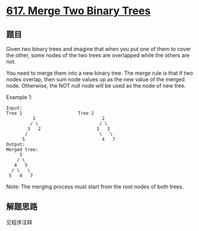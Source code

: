 # [617. Merge Two Binary Trees](https://leetcode.com/problems/merge-two-binary-trees/)

## 题目

Given two binary trees and imagine that when you put one of them to cover the other, some nodes of the two trees are overlapped while the others are not.

You need to merge them into a new binary tree. The merge rule is that if two nodes overlap, then sum node values up as the new value of the merged node. Otherwise, the NOT null node will be used as the node of new tree.

Example 1:

```text
Input:
Tree 1                     Tree 2
          1                         2
         / \                       / \
        3   2                     1   3
       /                           \   \
      5                             4   7
Output:
Merged tree:
     3
    / \
   4   5
  / \   \
 5   4   7
```

Note: The merging process must start from the root nodes of both trees.

## 解题思路

见程序注释
